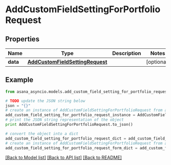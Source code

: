 # AddCustomFieldSettingForPortfolioRequest


## Properties

Name | Type | Description | Notes
------------ | ------------- | ------------- | -------------
**data** | [**AddCustomFieldSettingRequest**](AddCustomFieldSettingRequest.md) |  | [optional] 

## Example

```python
from asana_asyncio.models.add_custom_field_setting_for_portfolio_request import AddCustomFieldSettingForPortfolioRequest

# TODO update the JSON string below
json = "{}"
# create an instance of AddCustomFieldSettingForPortfolioRequest from a JSON string
add_custom_field_setting_for_portfolio_request_instance = AddCustomFieldSettingForPortfolioRequest.from_json(json)
# print the JSON string representation of the object
print AddCustomFieldSettingForPortfolioRequest.to_json()

# convert the object into a dict
add_custom_field_setting_for_portfolio_request_dict = add_custom_field_setting_for_portfolio_request_instance.to_dict()
# create an instance of AddCustomFieldSettingForPortfolioRequest from a dict
add_custom_field_setting_for_portfolio_request_form_dict = add_custom_field_setting_for_portfolio_request.from_dict(add_custom_field_setting_for_portfolio_request_dict)
```
[[Back to Model list]](../README.md#documentation-for-models) [[Back to API list]](../README.md#documentation-for-api-endpoints) [[Back to README]](../README.md)



